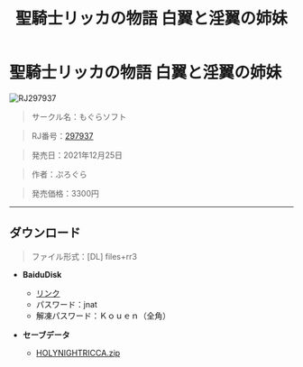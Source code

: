 ﻿---
layout: mypost
title: 聖騎士リッカの物語 白翼と淫翼の姉妹
categories: [もぐらソフト]
---

# 聖騎士リッカの物語 白翼と淫翼の姉妹

![RJ297937](RJ297937-Cover.webp)

> サークル名：もぐらソフト

> RJ番号：<a href="https://www.dlsite.com/maniax/RJ297937" target="_blank">297937</a>

> 発売日：2021年12月25日

> 作者：ぷろぐら

> 発売価格：3300円

---
## ダウンロード
> ファイル形式：[DL] files+rr3

  - **BaiduDisk**

    - [リンク](https://pan.baidu.com/s/17GuP3ccLizMiUrW2x_kWMw)
    - パスワード：jnat
    - 解凍パスワード：Ｋｏｕｅｎ（全角）
  - **セーブデータ**

    - [HOLYNIGHTRICCA.zip](HOLYNIGHTRICCA.zip)